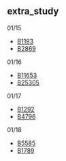 ## extra_study

01/15
- [B1193](B1193.java)
- [B2869](B2869.java)

01/16
- [B11653](B11653.java)
- [B25305](B25305.java)

01/17
- [B1292](B1292.java)
- [B4796](B4796.java)

01/18
- [B5585](B5585.java)
- [B1789](B1789.java)